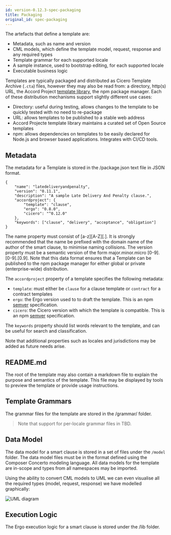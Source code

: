 ```yaml
---
id: version-0.12.3-spec-packaging
title: Packaging
original_id: spec-packaging
---
```


The artefacts that define a template are:
- Metadata, such as name and version
- CML models, which define the template model, request, response and any required types
- Template grammar for each supported locale
- A sample instance, used to bootstrap editing, for each supported locale
- Executable business logic

Templates are typically packaged and distributed as Cicero Template Archive (`.cta`) files, however they may also be read from: a directory, http(s) URL, the Accord Project [template library](https://templates.accordproject.org),  the npm package manager. Each of these distribution mechanisms support slightly different use cases:

- Directory: useful during testing, allows changes to the template to be quickly tested with no need to re-package
- URL: allows templates to be published to a stable web address
- Accord Projecte template library maintains a curated set of Open Source templates
- npm: allows dependencies on templates to be easily declared for Node.js and browser based applications. Integrates with CI/CD tools.

## Metadata
The metadata for a Template is stored in the  /package.json text file in JSON format.

```
{
    "name": "latedeliveryandpenalty",
    "version": "0.11.1",
    "description": "A sample Late Delivery And Penalty clause.",
    "accordproject": {
        "template": "clause",
        "ergo": "0.8.0",
        "cicero": "^0.12.0"
    },
    "keywords": ["clause", "delivery", "acceptance", "obligation"]
}
```

The name property must consist of [a-z][A-Z][.]. It is strongly recommended that the name be prefixed with the domain name of the author of the smart clause, to minimise naming collisions. The version property must be a semantic version of the form major.minor.micro [0-9].[0-9].[0.9]. Note that this data format ensures that a Template can be published to the npm package manager for either global or private (enterprise-wide) distribution.

The `accordproject` property of a template specifies the following metadata:
- `template`: must either be `clause` for a clause template or `contract` for a contract templates
- `ergo`: the Ergo version used to to draft the template. This is an npm [semver](https://semver.npmjs.com) specification.
- `cicero`: the Cicero version with which the template is compatible. This is an npm [semver](https://semver.npmjs.com) specification.

The `keywords` property should list words relevant to the template, and can be useful for search and classification.

Note that additional properties such as locales and jurisdictions may be added as future needs arise.

## README.md
The root of the template may also contain a markdown file to explain the purpose and semantics of the template. This file may be displayed by tools to preview the template or provide usage instructions.

## Template Grammars
The grammar files for the template are stored in the  /grammar/ folder.

> Note that support for per-locale grammar files in TBD.

## Data Model

The data model for a smart clause is stored in a set of files under the `/model` folder. The data model files must be in the format defined using the Composer Concerto modeling language. All data models for the template are in-scope and types from all namespaces may be imported.

Using the ability to convert CML models to UML we can even visualise all the required types (model, request, response) we have modelled graphically:

![UML diagram](assets/cicero-spec-uml.png)

## Execution Logic

The Ergo execution logic for a smart clause is stored under the /lib folder.

